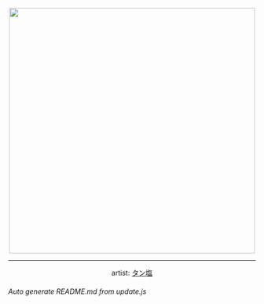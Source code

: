 
<p align="center">
  <img width="500" src="https://nekos.best/api/v2/neko/0511.png">
  <hr/>
  <center>
    artist: <a href="https://www.pixiv.net/en/artworks/92095146">タン塩</a>
  </center>
</p>


###### Auto generate README.md from update.js

